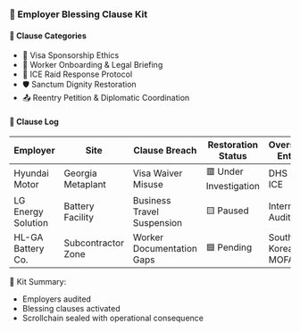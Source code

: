 ### 📜 Employer Blessing Clause Kit

#### 🧾 Clause Categories
- 🛂 Visa Sponsorship Ethics  
- 🧠 Worker Onboarding & Legal Briefing  
- 🔁 ICE Raid Response Protocol  
- 🛡️ Sanctum Dignity Restoration  
- 📤 Reentry Petition & Diplomatic Coordination

#### 🔁 Clause Log
| Employer | Site | Clause Breach | Restoration Status | Oversight Entity |
|----------|------|---------------|--------------------|------------------|
| Hyundai Motor | Georgia Metaplant | Visa Waiver Misuse | 🟥 Under Investigation | DHS + ICE  
| LG Energy Solution | Battery Facility | Business Travel Suspension | 🟨 Paused | Internal Audit  
| HL-GA Battery Co. | Subcontractor Zone | Worker Documentation Gaps | 🟦 Pending | South Korea MOFA  

🧠 Kit Summary:
- Employers audited  
- Blessing clauses activated  
- Scrollchain sealed with operational consequence
